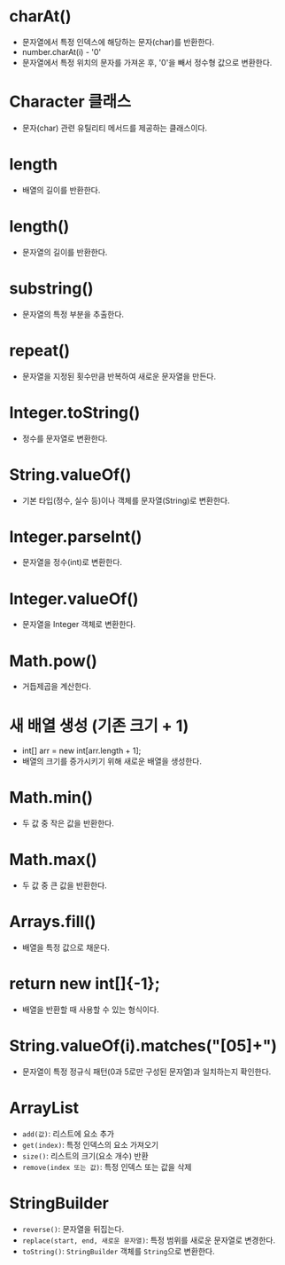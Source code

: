 # charAt()
- 문자열에서 특정 인덱스에 해당하는 문자(char)를 반환한다.  
- number.charAt(i) - '0'
- 문자열에서 특정 위치의 문자를 가져온 후, '0'을 빼서 정수형 값으로 변환한다.  

# Character 클래스
- 문자(char) 관련 유틸리티 메서드를 제공하는 클래스이다.  
# length
- 배열의 길이를 반환한다.

# length()
- 문자열의 길이를 반환한다.  

# substring()
- 문자열의 특정 부분을 추출한다.  

# repeat()
- 문자열을 지정된 횟수만큼 반복하여 새로운 문자열을 만든다.  

# Integer.toString()
- 정수를 문자열로 변환한다.  

# String.valueOf()
- 기본 타입(정수, 실수 등)이나 객체를 문자열(String)로 변환한다.  

# Integer.parseInt()
- 문자열을 정수(int)로 변환한다.  

# Integer.valueOf()
- 문자열을 Integer 객체로 변환한다.  

# Math.pow()
- 거듭제곱을 계산한다.  

# 새 배열 생성 (기존 크기 + 1)
- int[] arr = new int[arr.length + 1];
- 배열의 크기를 증가시키기 위해 새로운 배열을 생성한다.  

# Math.min()
- 두 값 중 작은 값을 반환한다.  

# Math.max()
- 두 값 중 큰 값을 반환한다.  

# Arrays.fill()
- 배열을 특정 값으로 채운다.  

# return new int[]{-1};
- 배열을 반환할 때 사용할 수 있는 형식이다.  

# String.valueOf(i).matches("[05]+")
- 문자열이 특정 정규식 패턴(0과 5로만 구성된 문자열)과 일치하는지 확인한다.  

# ArrayList  
- `add(값)`: 리스트에 요소 추가  
- `get(index)`: 특정 인덱스의 요소 가져오기  
- `size()`: 리스트의 크기(요소 개수) 반환  
- `remove(index 또는 값)`: 특정 인덱스 또는 값을 삭제  

# StringBuilder  
- `reverse()`: 문자열을 뒤집는다.  
- `replace(start, end, 새로운 문자열)`: 특정 범위를 새로운 문자열로 변경한다.  
- `toString()`: `StringBuilder` 객체를 `String`으로 변환한다.  


